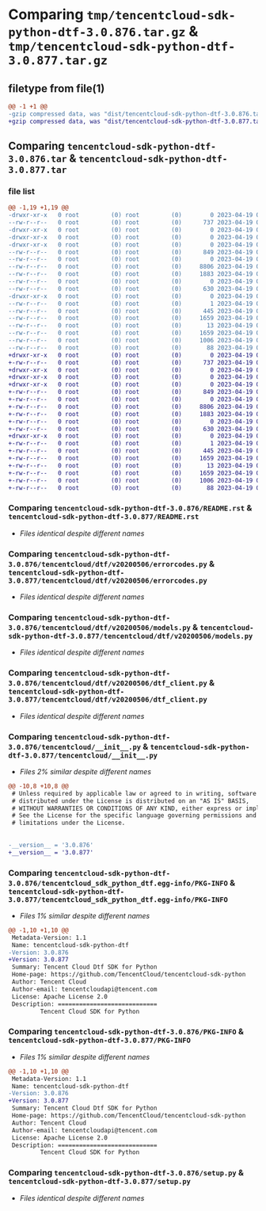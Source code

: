 # Comparing `tmp/tencentcloud-sdk-python-dtf-3.0.876.tar.gz` & `tmp/tencentcloud-sdk-python-dtf-3.0.877.tar.gz`

## filetype from file(1)

```diff
@@ -1 +1 @@
-gzip compressed data, was "dist/tencentcloud-sdk-python-dtf-3.0.876.tar", last modified: Wed Apr 19 00:26:12 2023, max compression
+gzip compressed data, was "dist/tencentcloud-sdk-python-dtf-3.0.877.tar", last modified: Wed Apr 19 09:13:14 2023, max compression
```

## Comparing `tencentcloud-sdk-python-dtf-3.0.876.tar` & `tencentcloud-sdk-python-dtf-3.0.877.tar`

### file list

```diff
@@ -1,19 +1,19 @@
-drwxr-xr-x   0 root         (0) root         (0)        0 2023-04-19 00:26:12.000000 tencentcloud-sdk-python-dtf-3.0.876/
--rw-r--r--   0 root         (0) root         (0)      737 2023-04-19 00:26:12.000000 tencentcloud-sdk-python-dtf-3.0.876/README.rst
-drwxr-xr-x   0 root         (0) root         (0)        0 2023-04-19 00:26:12.000000 tencentcloud-sdk-python-dtf-3.0.876/tencentcloud/
-drwxr-xr-x   0 root         (0) root         (0)        0 2023-04-19 00:26:12.000000 tencentcloud-sdk-python-dtf-3.0.876/tencentcloud/dtf/
-drwxr-xr-x   0 root         (0) root         (0)        0 2023-04-19 00:26:12.000000 tencentcloud-sdk-python-dtf-3.0.876/tencentcloud/dtf/v20200506/
--rw-r--r--   0 root         (0) root         (0)      849 2023-04-19 00:26:12.000000 tencentcloud-sdk-python-dtf-3.0.876/tencentcloud/dtf/v20200506/errorcodes.py
--rw-r--r--   0 root         (0) root         (0)        0 2023-04-19 00:26:12.000000 tencentcloud-sdk-python-dtf-3.0.876/tencentcloud/dtf/v20200506/__init__.py
--rw-r--r--   0 root         (0) root         (0)     8806 2023-04-19 00:26:12.000000 tencentcloud-sdk-python-dtf-3.0.876/tencentcloud/dtf/v20200506/models.py
--rw-r--r--   0 root         (0) root         (0)     1883 2023-04-19 00:26:12.000000 tencentcloud-sdk-python-dtf-3.0.876/tencentcloud/dtf/v20200506/dtf_client.py
--rw-r--r--   0 root         (0) root         (0)        0 2023-04-19 00:26:12.000000 tencentcloud-sdk-python-dtf-3.0.876/tencentcloud/dtf/__init__.py
--rw-r--r--   0 root         (0) root         (0)      630 2023-04-19 00:26:12.000000 tencentcloud-sdk-python-dtf-3.0.876/tencentcloud/__init__.py
-drwxr-xr-x   0 root         (0) root         (0)        0 2023-04-19 00:26:12.000000 tencentcloud-sdk-python-dtf-3.0.876/tencentcloud_sdk_python_dtf.egg-info/
--rw-r--r--   0 root         (0) root         (0)        1 2023-04-19 00:26:12.000000 tencentcloud-sdk-python-dtf-3.0.876/tencentcloud_sdk_python_dtf.egg-info/dependency_links.txt
--rw-r--r--   0 root         (0) root         (0)      445 2023-04-19 00:26:12.000000 tencentcloud-sdk-python-dtf-3.0.876/tencentcloud_sdk_python_dtf.egg-info/SOURCES.txt
--rw-r--r--   0 root         (0) root         (0)     1659 2023-04-19 00:26:12.000000 tencentcloud-sdk-python-dtf-3.0.876/tencentcloud_sdk_python_dtf.egg-info/PKG-INFO
--rw-r--r--   0 root         (0) root         (0)       13 2023-04-19 00:26:12.000000 tencentcloud-sdk-python-dtf-3.0.876/tencentcloud_sdk_python_dtf.egg-info/top_level.txt
--rw-r--r--   0 root         (0) root         (0)     1659 2023-04-19 00:26:12.000000 tencentcloud-sdk-python-dtf-3.0.876/PKG-INFO
--rw-r--r--   0 root         (0) root         (0)     1006 2023-04-19 00:26:12.000000 tencentcloud-sdk-python-dtf-3.0.876/setup.py
--rw-r--r--   0 root         (0) root         (0)       88 2023-04-19 00:26:12.000000 tencentcloud-sdk-python-dtf-3.0.876/setup.cfg
+drwxr-xr-x   0 root         (0) root         (0)        0 2023-04-19 09:13:14.000000 tencentcloud-sdk-python-dtf-3.0.877/
+-rw-r--r--   0 root         (0) root         (0)      737 2023-04-19 09:13:14.000000 tencentcloud-sdk-python-dtf-3.0.877/README.rst
+drwxr-xr-x   0 root         (0) root         (0)        0 2023-04-19 09:13:14.000000 tencentcloud-sdk-python-dtf-3.0.877/tencentcloud/
+drwxr-xr-x   0 root         (0) root         (0)        0 2023-04-19 09:13:14.000000 tencentcloud-sdk-python-dtf-3.0.877/tencentcloud/dtf/
+drwxr-xr-x   0 root         (0) root         (0)        0 2023-04-19 09:13:14.000000 tencentcloud-sdk-python-dtf-3.0.877/tencentcloud/dtf/v20200506/
+-rw-r--r--   0 root         (0) root         (0)      849 2023-04-19 09:13:14.000000 tencentcloud-sdk-python-dtf-3.0.877/tencentcloud/dtf/v20200506/errorcodes.py
+-rw-r--r--   0 root         (0) root         (0)        0 2023-04-19 09:13:14.000000 tencentcloud-sdk-python-dtf-3.0.877/tencentcloud/dtf/v20200506/__init__.py
+-rw-r--r--   0 root         (0) root         (0)     8806 2023-04-19 09:13:14.000000 tencentcloud-sdk-python-dtf-3.0.877/tencentcloud/dtf/v20200506/models.py
+-rw-r--r--   0 root         (0) root         (0)     1883 2023-04-19 09:13:14.000000 tencentcloud-sdk-python-dtf-3.0.877/tencentcloud/dtf/v20200506/dtf_client.py
+-rw-r--r--   0 root         (0) root         (0)        0 2023-04-19 09:13:14.000000 tencentcloud-sdk-python-dtf-3.0.877/tencentcloud/dtf/__init__.py
+-rw-r--r--   0 root         (0) root         (0)      630 2023-04-19 09:13:14.000000 tencentcloud-sdk-python-dtf-3.0.877/tencentcloud/__init__.py
+drwxr-xr-x   0 root         (0) root         (0)        0 2023-04-19 09:13:14.000000 tencentcloud-sdk-python-dtf-3.0.877/tencentcloud_sdk_python_dtf.egg-info/
+-rw-r--r--   0 root         (0) root         (0)        1 2023-04-19 09:13:14.000000 tencentcloud-sdk-python-dtf-3.0.877/tencentcloud_sdk_python_dtf.egg-info/dependency_links.txt
+-rw-r--r--   0 root         (0) root         (0)      445 2023-04-19 09:13:14.000000 tencentcloud-sdk-python-dtf-3.0.877/tencentcloud_sdk_python_dtf.egg-info/SOURCES.txt
+-rw-r--r--   0 root         (0) root         (0)     1659 2023-04-19 09:13:14.000000 tencentcloud-sdk-python-dtf-3.0.877/tencentcloud_sdk_python_dtf.egg-info/PKG-INFO
+-rw-r--r--   0 root         (0) root         (0)       13 2023-04-19 09:13:14.000000 tencentcloud-sdk-python-dtf-3.0.877/tencentcloud_sdk_python_dtf.egg-info/top_level.txt
+-rw-r--r--   0 root         (0) root         (0)     1659 2023-04-19 09:13:14.000000 tencentcloud-sdk-python-dtf-3.0.877/PKG-INFO
+-rw-r--r--   0 root         (0) root         (0)     1006 2023-04-19 09:13:14.000000 tencentcloud-sdk-python-dtf-3.0.877/setup.py
+-rw-r--r--   0 root         (0) root         (0)       88 2023-04-19 09:13:14.000000 tencentcloud-sdk-python-dtf-3.0.877/setup.cfg
```

### Comparing `tencentcloud-sdk-python-dtf-3.0.876/README.rst` & `tencentcloud-sdk-python-dtf-3.0.877/README.rst`

 * *Files identical despite different names*

### Comparing `tencentcloud-sdk-python-dtf-3.0.876/tencentcloud/dtf/v20200506/errorcodes.py` & `tencentcloud-sdk-python-dtf-3.0.877/tencentcloud/dtf/v20200506/errorcodes.py`

 * *Files identical despite different names*

### Comparing `tencentcloud-sdk-python-dtf-3.0.876/tencentcloud/dtf/v20200506/models.py` & `tencentcloud-sdk-python-dtf-3.0.877/tencentcloud/dtf/v20200506/models.py`

 * *Files identical despite different names*

### Comparing `tencentcloud-sdk-python-dtf-3.0.876/tencentcloud/dtf/v20200506/dtf_client.py` & `tencentcloud-sdk-python-dtf-3.0.877/tencentcloud/dtf/v20200506/dtf_client.py`

 * *Files identical despite different names*

### Comparing `tencentcloud-sdk-python-dtf-3.0.876/tencentcloud/__init__.py` & `tencentcloud-sdk-python-dtf-3.0.877/tencentcloud/__init__.py`

 * *Files 2% similar despite different names*

```diff
@@ -10,8 +10,8 @@
 # Unless required by applicable law or agreed to in writing, software
 # distributed under the License is distributed on an "AS IS" BASIS,
 # WITHOUT WARRANTIES OR CONDITIONS OF ANY KIND, either express or implied.
 # See the License for the specific language governing permissions and
 # limitations under the License.
 
 
-__version__ = '3.0.876'
+__version__ = '3.0.877'
```

### Comparing `tencentcloud-sdk-python-dtf-3.0.876/tencentcloud_sdk_python_dtf.egg-info/PKG-INFO` & `tencentcloud-sdk-python-dtf-3.0.877/tencentcloud_sdk_python_dtf.egg-info/PKG-INFO`

 * *Files 1% similar despite different names*

```diff
@@ -1,10 +1,10 @@
 Metadata-Version: 1.1
 Name: tencentcloud-sdk-python-dtf
-Version: 3.0.876
+Version: 3.0.877
 Summary: Tencent Cloud Dtf SDK for Python
 Home-page: https://github.com/TencentCloud/tencentcloud-sdk-python
 Author: Tencent Cloud
 Author-email: tencentcloudapi@tencent.com
 License: Apache License 2.0
 Description: ============================
         Tencent Cloud SDK for Python
```

### Comparing `tencentcloud-sdk-python-dtf-3.0.876/PKG-INFO` & `tencentcloud-sdk-python-dtf-3.0.877/PKG-INFO`

 * *Files 1% similar despite different names*

```diff
@@ -1,10 +1,10 @@
 Metadata-Version: 1.1
 Name: tencentcloud-sdk-python-dtf
-Version: 3.0.876
+Version: 3.0.877
 Summary: Tencent Cloud Dtf SDK for Python
 Home-page: https://github.com/TencentCloud/tencentcloud-sdk-python
 Author: Tencent Cloud
 Author-email: tencentcloudapi@tencent.com
 License: Apache License 2.0
 Description: ============================
         Tencent Cloud SDK for Python
```

### Comparing `tencentcloud-sdk-python-dtf-3.0.876/setup.py` & `tencentcloud-sdk-python-dtf-3.0.877/setup.py`

 * *Files identical despite different names*

